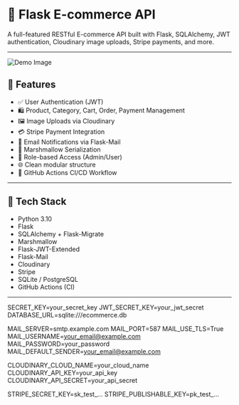 # 🛒 Flask E-commerce API

A full-featured RESTful E-commerce API built with Flask, SQLAlchemy, JWT authentication, Cloudinary image uploads, Stripe payments, and more.

---
![Demo Image](images/demo.png)


## 🚀 Features

- ✅ User Authentication (JWT)
- 🛍️ Product, Category, Cart, Order, Payment Management
- 🖼️ Image Uploads via Cloudinary
- 💳 Stripe Payment Integration
- 📧 Email Notifications via Flask-Mail
- 🧾 Marshmallow Serialization
- 🔐 Role-based Access (Admin/User)
- 🌐 Clean modular structure
- 🔄 GitHub Actions CI/CD Workflow

---

## 🧠 Tech Stack

- Python 3.10
- Flask
- SQLAlchemy + Flask-Migrate
- Marshmallow
- Flask-JWT-Extended
- Flask-Mail
- Cloudinary
- Stripe
- SQLite / PostgreSQL
- GitHub Actions (CI)

---

SECRET_KEY=your_secret_key
JWT_SECRET_KEY=your_jwt_secret
DATABASE_URL=sqlite:///ecommerce.db

MAIL_SERVER=smtp.example.com
MAIL_PORT=587
MAIL_USE_TLS=True
MAIL_USERNAME=your_email@example.com
MAIL_PASSWORD=your_password
MAIL_DEFAULT_SENDER=your_email@example.com

CLOUDINARY_CLOUD_NAME=your_cloud_name
CLOUDINARY_API_KEY=your_api_key
CLOUDINARY_API_SECRET=your_api_secret

STRIPE_SECRET_KEY=sk_test_...
STRIPE_PUBLISHABLE_KEY=pk_test_...

